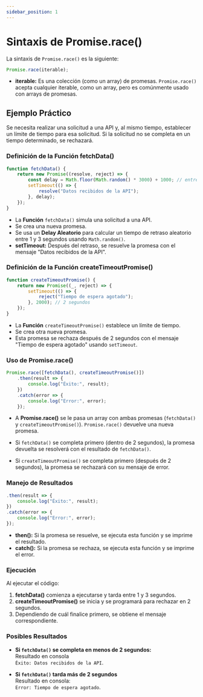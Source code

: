 ```yaml
---
sidebar_position: 1
---
```




# Sintaxis de Promise.race()

La sintaxis de `Promise.race()` es la siguiente:

```javascript
Promise.race(iterable);
```

- **iterable:** Es una colección (como un array) de promesas. `Promise.race()` acepta cualquier iterable, como un array, pero es comúnmente usado con arrays de promesas.

## Ejemplo Práctico

Se necesita realizar una solicitud a una API y, al mismo tiempo, establecer un límite de tiempo para esa solicitud. Si la solicitud no se completa en un tiempo determinado, se rechazará.



### Definición de la Función fetchData()

```javascript
function fetchData() {
    return new Promise((resolve, reject) => {
        const delay = Math.floor(Math.random() * 3000) + 1000; // entre 1 y 3 segundos
        setTimeout(() => {
            resolve("Datos recibidos de la API");
        }, delay);
    });
}
```

- La **Función** `fetchData()` simula una solicitud a una API.
-  Se crea una nueva promesa.
- Se usa un **Delay Aleatorio** para calcular un tiempo de retraso aleatorio entre 1 y 3 segundos usando `Math.random()`.
- **setTimeout:** Después del retraso, se resuelve la promesa con el mensaje "Datos recibidos de la API".

### Definición de la Función createTimeoutPromise()

```javascript
function createTimeoutPromise() {
    return new Promise((_, reject) => {
        setTimeout(() => {
            reject("Tiempo de espera agotado");
        }, 2000); // 2 segundos
    });
}
```

- La **Función** `createTimeoutPromise()` establece un límite de tiempo.
- Se crea otra nueva promesa.
-  Esta promesa se rechaza después de 2 segundos con el mensaje "Tiempo de espera agotado" usando `setTimeout`.

### Uso de Promise.race()

```javascript
Promise.race([fetchData(), createTimeoutPromise()])
    .then(result => {
        console.log("Éxito:", result);
    })
    .catch(error => {
        console.log("Error:", error);
    });
```

- A **Promise.race()** se le pasa un array con ambas promesas (`fetchData()` y `createTimeoutPromise()`). `Promise.race()` devuelve una nueva promesa.

- Si `fetchData()` se completa primero (dentro de 2 segundos), la promesa devuelta se resolverá con el resultado de `fetchData()`.
- Si `createTimeoutPromise()` se completa primero (después de 2 segundos), la promesa se rechazará con su mensaje de error.

### Manejo de Resultados

```javascript
.then(result => {
    console.log("Éxito:", result);
})
.catch(error => {
    console.log("Error:", error);
});
```

- **then():** Si la promesa se resuelve, se ejecuta esta función y se imprime el resultado.
- **catch():** Si la promesa se rechaza, se ejecuta esta función y se imprime el error.

### Ejecución

Al ejecutar el código:

1. **fetchData()** comienza a ejecutarse y tarda entre 1 y 3 segundos.
2. **createTimeoutPromise()** se inicia y se programará para rechazar en 2 segundos.
3. Dependiendo de cuál finalice primero, se obtiene el mensaje correspondiente.

### Posibles Resultados

- **Si `fetchData()` se completa en menos de 2 segundos:**  
   Resultado en consola  
   `Éxito: Datos recibidos de la API`.
  
- **Si `fetchData()` tarda más de 2 segundos**  
   Resultado en consola:  
   `Error: Tiempo de espera agotado`.
